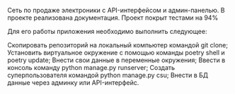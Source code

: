 Сеть по продаже электроники  с API-интерфейсом и админ-панелью. В проекте реализована документация. Проект покрыт тестами на 94%

Для его работы приложения необходимо выполнить следующее:

Скопировать репозиторий на локальный компьютер командой git clone;
Установить виртуальное окружение с помощью команды poetry shell и poetry update;
Внести свои данные в переменные окружения;
Ввести в консоль команду python manage.py runserver;
Создать суперпользователя командой python manage.py csu;
Внести в БД данные через админку или API-интерфейс.
